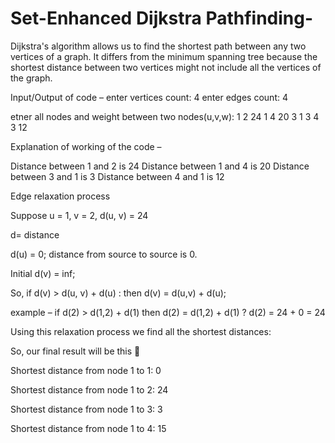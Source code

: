 # Set-Enhanced Dijkstra Pathfinding-

Dijkstra's algorithm allows us to find the shortest path between any two vertices of a graph. It differs from the minimum spanning tree because the shortest distance between two vertices might not include all the vertices of the graph.

Input/Output of code – 
enter vertices count: 4
enter edges count: 4

etner all nodes and weight between two nodes(u,v,w):
1 2 24
1 4 20
3 1 3
4 3 12

Explanation of working of the code –

Distance between 1 and 2 is 24
Distance between 1 and 4 is 20
Distance between 3 and 1 is 3
Distance between 4 and 1 is 12

Edge relaxation process

Suppose u = 1, v = 2, d(u, v) = 24

d= distance 

d(u) = 0; distance from source to source is 0.

Initial d(v) = inf;

So, if  d(v) > d(u, v) + d(u) : then 
 d(v) = d(u,v) + d(u);
 

example – 
if d(2) > d(1,2) + d(1) then
d(2) = d(1,2) + d(1) ? d(2) = 24 + 0 = 24
            
        
Using this relaxation process we find all the shortest distances:

So, our final result will be this 



Shortest distance from node 1 to 1: 0

Shortest distance from node 1 to 2: 24

Shortest distance from node 1 to 3: 3 

Shortest distance  from node 1 to 4: 15


